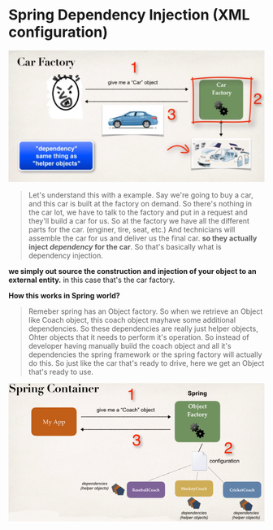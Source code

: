 # Spring Dependency Injection (XML configuration)
   ![](images/dpixml_01.jpg)
   
   > Let's understand this with a example.
   > Say we're going to buy a car, and this car is built at the factory on demand.
   > So there's nothing in the car lot, we have to talk to the factory and put in a request and they'll build a car for us.
   > So at the factory we have all the different parts for the car. (enginer, tire, seat, etc.)
   > And technicians will assemble the car for us and deliver us the final car.
   > **so they actually inject *dependency* for the car**.
   > So that's basically what is dependency injection.

   **we simply out source the construction and injection of your object to an external entity.**
     in this case that's the car factory.
     
   **How this works in Spring world?**
   > Remeber spring has an Object factory.
   > So when we retrieve an Object like Coach object, this coach object mayhave some additional dependencies.
   > So these dependencies are really just helper objects, Ohter objects that it needs to perform it's operation.
   > So instead of developer having manually build the coach object and all it's dependencies the spring framework or the spring factory will actually do this.
   > So just like the car that's ready to drive, here we get an Object that's ready to use.
   
   ![](images/dpixml_02.png)
